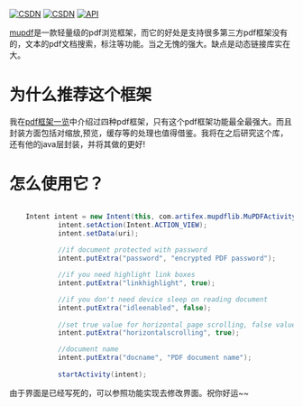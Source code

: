 [![CSDN](https://img.shields.io/badge/CSDN-@xiaolongonly-blue.svg?style=flat)](http://blog.csdn.net/guoxiaolongonly)
[![CSDN](https://img.shields.io/badge/PersonBlog-@xiaolongonly-blue.svg?style=flat)](http://xiaolongonly.cn/)
[![API](https://img.shields.io/badge/API-16%2B-green.svg?style=flat)](https://android-arsenal.com/api?level=16)


[mupdf](https://mupdf.com/)是一款轻量级的pdf浏览框架，而它的好处是支持很多第三方pdf框架没有的，文本的pdf文档搜索，标注等功能。当之无愧的强大。缺点是动态链接库实在大。


# 为什么推荐这个框架
我在[pdf框架一览](http://blog.csdn.net/guoxiaolongonly/article/details/76992138)中介绍过四种pdf框架，只有这个pdf框架功能最全最强大。而且封装方面包括对缩放,预览，缓存等的处理也值得借鉴。我将在之后研究这个库，还有他的java层封装，并将其做的更好!

# 怎么使用它？


```java

	Intent intent = new Intent(this, com.artifex.mupdflib.MuPDFActivity.class);
			intent.setAction(Intent.ACTION_VIEW);
			intent.setData(uri);
			
			//if document protected with password
			intent.putExtra("password", "encrypted PDF password");

			//if you need highlight link boxes
			intent.putExtra("linkhighlight", true);

			//if you don't need device sleep on reading document
			intent.putExtra("idleenabled", false);
			
			//set true value for horizontal page scrolling, false value for vertical page scrolling
			intent.putExtra("horizontalscrolling", true);

			//document name
			intent.putExtra("docname", "PDF document name");
			
			startActivity(intent);

```


由于界面是已经写死的，可以参照功能实现去修改界面。祝你好运~~ 


